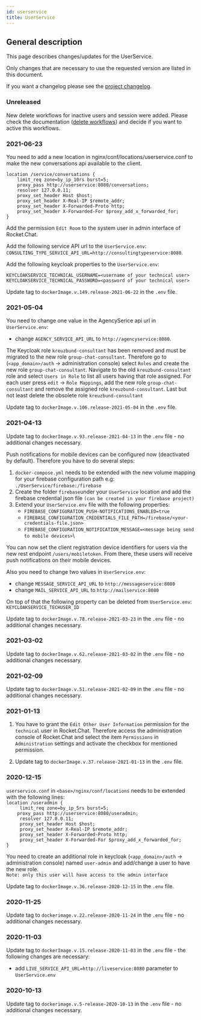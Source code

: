 ```yaml
---
id: userservice
title: UserService
---
```


## General description

This page describes changes/updates for the UserService.

Only changes that are necessary to use the requested version are listed in this document.

If you want a changelog please see the [project changelog](https://github.com/CaritasDeutschland/caritas-onlineBeratung-userService/blob/master/CHANGELOG.md).

### Unreleased

New delete workflows for inactive users and session were added. Please check the documentation ([delete workflows](../backend/delete-workflows.md)) and decide if you want to active this workflows.

### 2021-06-23

You need to add a new location in nginx/conf/locations/userservice.conf to make the new 
conversations api available to the client.
```
location /service/conversations {
    limit_req zone=by_ip_10rs burst=5;
    proxy_pass http://userservice:8080/conversations;
    resolver 127.0.0.11;
    proxy_set_header Host $host;
    proxy_set_header X-Real-IP $remote_addr;
    proxy_set_header X-Forwarded-Proto http;
    proxy_set_header X-Forwarded-For $proxy_add_x_forwarded_for;
}
```

Add the permission `Edit Room` to the system user in admin interface of Rocket.Chat.

Add the following service API url to the `UserService.env`: `CONSULTING_TYPE_SERVICE_API_URL=http://consultingtypeservice:8080`.

Add the following keycloak properties to the `UserService.env`:
```
KEYCLOAKSERVICE_TECHNICAL_USERNAME=<username of your technical user>
KEYCLOAKSERVICE_TECHNICAL_PASSWORD=<password of your technical user>
```

Update tag to `dockerImage.v.149.release-2021-06-22` in the `.env` file.

### 2021-05-04

You need to change one value in  the AgencySerice api url in `UserService.env`:
- change `AGENCY_SERVICE_API_URL` to `http://agencyservice:8080`.

The Keycloak role `kreuzbund-consultant` has been removed and must be migrated to the 
new role `group-chat-consultant`. Therefore go to (`<app_domain>/auth` -> administration console) 
select `Roles` and create the new role `group-chat-consultant`. Navigate to the old 
`kreuzbund-consultant` role and select `Users in Role` to list all users having that role assigned. 
For each user press `edit` -> `Role Mappings`, add the new role `group-chat-consultant` and remove 
the assigned role `kreuzbund-consultant`. Last but not least delete the obsolete role 
`kreuzbund-consultant`

Update tag to `dockerImage.v.106.release-2021-05-04` in the `.env` file.

### 2021-04-13

Update tag to `dockerImage.v.93.release-2021-04-13` in the `.env` file - no additional changes necessary.

Push notifications for mobile devices can be configured now (deactivated by default). Therefore you 
have to do several steps:
1. `docker-compose.yml` needs to be extended with the new volume mapping for your firebase 
   configuration path e.g:\
   `./UserService/firebase:/firebase`
2. Create the folder `firebase`under your `UserService` location and add the firebase credential 
   json file `(can be created in your firebase project)`
3. Extend your `UserService.env` file with the following properties:
   - `FIREBASE_CONFIGURATION_PUSH-NOTIFICATIONS_ENABLED=true`
   - `FIREBASE_CONFIGURATION_CREDENTIALS_FILE_PATH=/firebase/<your-credentials-file.json>`
   - `FIREBASE_CONFIGURATION_NOTIFICATION_MESSAGE=<message being send to mobile devices>`\
     
You can now set the client registration device identifiers for users via the new rest endpoint 
`/users/mobiletoken`. From there, these users will receive push notifications on their mobile devices.

Also you need to change two values in `UserService.env`:
- change `MESSAGE_SERVICE_API_URL` to `http://messageservice:8080`
- change `MAIL_SERVICE_API_URL` to `http://mailservice:8080`

On top of that the following property can be deleted from `UserService.env`:
`KEYCLOAKSERVICE_TECHUSER_ID`

Update tag to `dockerImage.v.78.release-2021-03-23` in the `.env` file - no additional changes necessary.
 
### 2021-03-02

Update tag to `dockerImage.v.62.release-2021-03-02` in the `.env` file - no additional changes necessary.

### 2021-02-09

Update tag to `dockerImage.v.51.release-2021-02-09` in the `.env` file - no additional changes necessary.

### 2021-01-13

1. You have to grant the `Edit Other User Information` permission for the `technical` user in
 Rocket.Chat. Therefore access the administration console of Rocket.Chat and select the item
  `Permissions` in `Administration` settings and activate the checkbox for mentioned permission.

2. Update tag to `dockerImage.v.37.release-2021-01-13` in the `.env` file.

### 2020-12-15
`userservice.conf` in `<base>/nginx/conf/locations` needs to be extended with the following lines:\
`location /useradmin {`\
`     limit_req zone=by_ip_5rs burst=5;`\
`     proxy_pass http://userservice:8080/useradmin; `\
`     resolver 127.0.0.11;`\
`     proxy_set_header Host $host;`\
`     proxy_set_header X-Real-IP $remote_addr;`\
`     proxy_set_header X-Forwarded-Proto http;`\
`     proxy_set_header X-Forwarded-For $proxy_add_x_forwarded_for;`\
`}`

You need to create an additional role in keycloak (`<app_domain>/auth` -> administration console) named `user-admin` and add/change a user to have the new role.\
`Note: only this user will have access to the admin interface`

Update tag to `dockerImage.v.36.release-2020-12-15` in the `.env` file.

### 2020-11-25

Update tag to `dockerimage.v.22.release-2020-11-24` in the `.env` file - no additional changes necessary.

### 2020-11-03

Update tag to `dockerImage.v.15.release-2020-11-03` in the `.env` file - the following changes are necessary:
 - add `LIVE_SERVICE_API_URL=http://liveservice:8080` parameter to `UserService.env`

### 2020-10-13

Update tag to `dockerimage.v.5-release-2020-10-13` in the `.env` file - no additional changes necessary.
